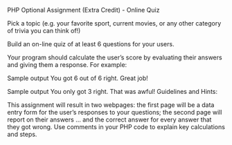  PHP Optional Assignment (Extra Credit) - Online Quiz

Pick a topic (e.g. your favorite sport, current movies, or any other category of trivia you can think of!)

Build an on-line quiz of at least 6 questions for your users.

Your program should calculate the user’s score by evaluating their answers and giving them a response. For example:

Sample output 
You got 6 out of 6 right. Great job!  

Sample output 
You only got 3 right. That was awful!
Guidelines and Hints:

This assignment will result in two webpages: the first page will be a data entry form for the user’s responses to your questions; the second page will report on their answers … and the correct answer for every answer that they got wrong. Use comments in your PHP code to explain key calculations and steps.

